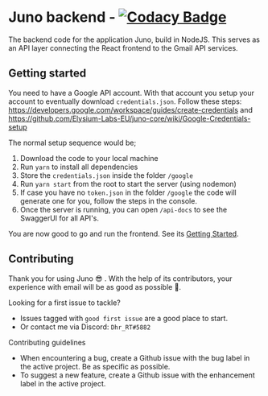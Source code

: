 # Juno backend - [![Codacy Badge](https://app.codacy.com/project/badge/Grade/60e1bcc29c7849a2b198ed33828118a5)](https://www.codacy.com/gh/Elysium-Labs-EU/juno-backend/dashboard?utm_source=github.com&utm_medium=referral&utm_content=Elysium-Labs-EU/juno-backend&utm_campaign=Badge_Grade)

The backend code for the application Juno, build in NodeJS. This serves as an API layer connecting the React frontend to the Gmail API services.

## Getting started

You need to have a Google API account. With that account you setup your account to eventually download `credentials.json`. Follow these steps: https://developers.google.com/workspace/guides/create-credentials and https://github.com/Elysium-Labs-EU/juno-core/wiki/Google-Credentials-setup

The normal setup sequence would be;

1.  Download the code to your local machine
2.  Run `yarn` to install all dependencies
3.  Store the `credentials.json` inside the folder `/google`
4.  Run `yarn start` from the root to start the server (using nodemon)
5.  If case you have no `token.json` in the folder `/google` the code will generate one for you, follow the steps in the console.
6.  Once the server is running, you can open `/api-docs` to see the SwaggerUI for all API's.

You are now good to go and run the frontend. See its [Getting Started](https://github.com/Elysium-Labs-EU/juno-core/blob/main/README.md).

## Contributing

Thank you for using Juno 😎 . With the help of its contributors, your experience with email will be as good as possible 🚀.

Looking for a first issue to tackle?

- Issues tagged with `good first issue` are a good place to start.
- Or contact me via Discord: `Dhr_RT#5882`

Contributing guidelines

- When encountering a bug, create a Github issue with the bug label in the active project. Be as specific as possible.
- To suggest a new feature, create a Github issue with the enhancement label in the active project.
